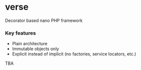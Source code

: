 # verse
Decorator based nano PHP framework

### Key features

- Plain architecture
- Immutable objects only
- Explicit instead of implicit (no factories, service locators, etc.)

TBA